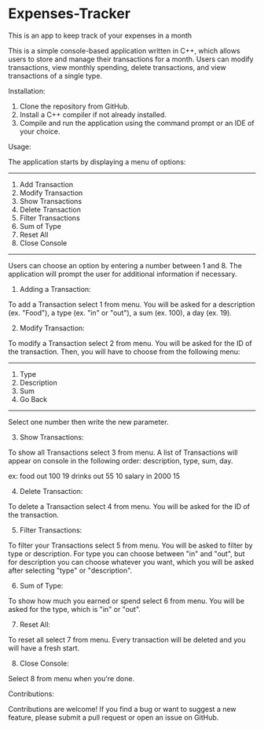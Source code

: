 # Expenses-Tracker
This is an app to keep track of your expenses in a month

This is a simple console-based application written in C++, which allows users to store and manage their transactions for a month. 
Users can modify transactions, view monthly spending, delete transactions, and view transactions of a single type.

Installation:

1. Clone the repository from GitHub.
2. Install a C++ compiler if not already installed.
3. Compile and run the application using the command prompt or an IDE of your choice.

Usage:

The application starts by displaying a menu of options:

-----------------------------------------
1. Add Transaction
2. Modify Transaction
3. Show Transactions
4. Delete Transaction
5. Filter Transactions
6. Sum of Type
7. Reset All
8. Close Console
-----------------------------------------

Users can choose an option by entering a number between 1 and 8. The application will prompt the user for additional information if necessary.

1. Adding a Transaction:

To add a Transaction select 1 from menu. You will be asked for a description (ex. "Food"), a type (ex. "in" or "out"), a sum (ex. 100), a day (ex. 19).

2. Modify Transaction:

To modify a Transaction select 2 from menu. You will be asked for the ID of the transaction. Then, you will have to choose from the following menu:

-----------------------------------------
1. Type
2. Description
3. Sum
4. Go Back
-----------------------------------------
Select one number then write the new parameter.

3. Show Transactions:

To show all Transactions select 3 from menu. A list of Transactions will appear on console in the following order: description, type, sum, day.

ex: food out 100 19
drinks out 55 10
salary in 2000 15

4. Delete Transaction:

To delete a Transaction select 4 from menu. You will be asked for the ID of the transaction.

5. Filter Transactions:

To filter your Transactions select 5 from menu. You will be asked to filter by type or description. For type you can choose between "in" and "out", but for description
you can choose whatever you want, which you will be asked after selecting "type" or "description".

6. Sum of Type:

To show how much you earned or spend select 6 from menu. You will be asked for the type, which is "in" or "out".

7. Reset All:

To reset all select 7 from menu. Every transaction will be deleted and you will have a fresh start.

8. Close Console:

Select 8 from menu when you're done.

Contributions:

Contributions are welcome! If you find a bug or want to suggest a new feature, please submit a pull request or open an issue on GitHub.
